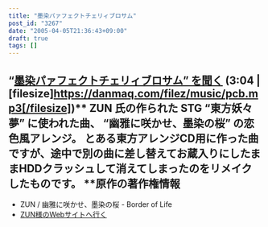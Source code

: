 ```yaml
---
title: "墨染パァフェクトチェリィブロサム"
post_id: "3267"
date: "2005-04-05T21:36:43+09:00"
draft: true
tags: []
---
```



## “[墨染パァフェクトチェリィブロサム” を聞く](/filez/music/pcb.mp3) (3:04 | [filesize]https://danmaq.com/filez/music/pcb.mp3[/filesize])** ZUN 氏の作られた STG “東方妖々夢” に使われた曲、 “幽雅に咲かせ、墨染の桜” の恋色風アレンジ。 とある東方アレンジCD用に作った曲ですが、途中で別の曲に差し替えてお蔵入りにしたままHDDクラッシュして消えてしまったのをリメイクしたものです。  **原作の著作権情報

  * ZUN / 幽雅に咲かせ、墨染の桜 - Border of Life
  * [ZUN様のWebサイトへ行く](http://www16.big.or.jp/%7Ezun/)
